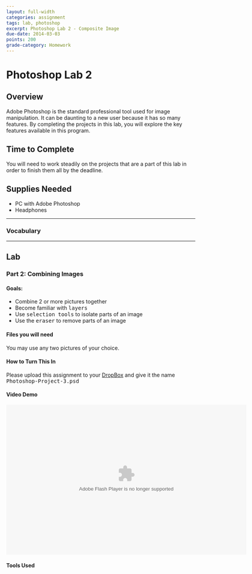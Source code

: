 ```yaml
---
layout: full-width
categories: assignment
tags: lab, photoshop
excerpt: Photoshop Lab 2 - Composite Image
due-date: 2014-03-03
points: 200
grade-category: Homework
---
```

# Photoshop Lab 2 #

## Overview ##

Adobe Photoshop is the standard professional tool used for image manipulation.  It can be daunting to a new user because it has so many features.  By completing the projects in this lab, you will explore the key features available in this program.


## Time to Complete ##

You will need to work steadily on the projects that are a part of this lab in order to finish them all by the deadline.

## Supplies Needed ##

* PC with Adobe Photoshop
* Headphones

***


### Vocabulary ###



***


## Lab ##

### Part 2:  Combining Images ###
#### Goals: ####
* Combine 2 or more pictures together
* Become familiar with <kbd>layers</kbd>
* Use <kbd>selection tools</kbd> to isolate parts of an image
* Use the <kbd>eraser</kbd> to remove parts of an image





#### Files you will need ####

You may use any two pictures of your choice.



#### How to Turn This In ####
Please upload this assignment to your [DropBox](http://DropBox.com) and give it the name <kbd>Photoshop-Project-3.psd</kbd>


#### Video Demo ####

<object type="application/x-shockwave-flash" width="640" height="400" data="http://www.flickr.com/apps/video/stewart.swf?v=141178" classid="clsid:D27CDB6E-AE6D-11cf-96B8-444553540000"> <param name="flashvars" value="intl_lang=en-us&photo_secret=c1c098c78f&photo_id=11435893815&flickr_show_info_box=true"></param> <param name="movie" value="http://www.flickr.com/apps/video/stewart.swf?v=141178"></param> <param name="bgcolor" value="#000000"></param> <param name="allowFullScreen" value="true"></param><embed type="application/x-shockwave-flash" src="http://www.flickr.com/apps/video/stewart.swf?v=141178" bgcolor="#000000" allowfullscreen="true" flashvars="intl_lang=en-us&photo_secret=c1c098c78f&photo_id=11435893815&flickr_show_info_box=true" height="400" width="640"></embed></object>




#### Tools Used ####


